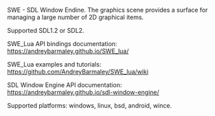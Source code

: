 SWE - SDL Window Endine.
The graphics scene provides a surface for managing a large number of 2D graphical items.

Supported SDL1.2 or SDL2.

SWE_Lua API bindings documentation:
https://andreybarmaley.github.io/SWE_lua/

SWE_Lua examples and tutorials:
https://github.com/AndreyBarmaley/SWE_lua/wiki

SDL Window Engine API documentation:
https://andreybarmaley.github.io/sdl-window-engine/

Supported platforms: windows, linux, bsd, android, wince.
